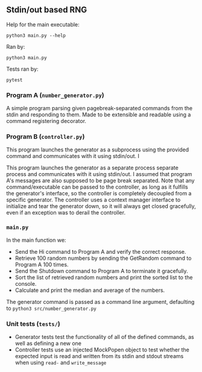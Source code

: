 ## Stdin/out based RNG

Help for the main executable:

```shell
python3 main.py --help
```

Ran by:

```shell
python3 main.py
```

Tests ran by:

```shell
pytest
```

### Program A (`number_generator.py`)

A simple program parsing given pagebreak-separated commands from the stdin and responding to them.
Made to be extensible and readable using a command registering decorator.

### Program B (`controller.py`)

This program launches the generator as a subprocess using the provided command and communicates with it
using stdin/out. I

This program launches the generator as a separate process separate process and communicates with it using stdin/out.
I assumed that program A's messages are also supposed to be page break separated.
Note that any command/executable can be passed to the controller, as long as it fulfills the generator's interface, so
the controller is completely decoupled from a specific generator. The controller uses a context manager interface to initialize and tear the
generator down, so it will always get closed gracefully, even if an exception was to derail the controller.

### `main.py`

In the main function we:

* Send the Hi command to Program A and verify the correct response.
* Retrieve 100 random numbers by sending the GetRandom command to Program A 100 times.
* Send the Shutdown command to Program A to terminate it gracefully.
* Sort the list of retrieved random numbers and print the sorted list to the console.
* Calculate and print the median and average of the numbers.

The generator command is passed as a command line argument, defaulting to `python3 src/number_generator.py`

### Unit tests (`tests/`)

* Generator tests test the functionality of all of the defined commands, as well as defining a new one
* Controller tests use an injected MockPopen object to test whether the expected input is read
and written from its stdin and stdout streams when using `read-` and `write_message`
